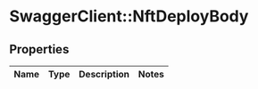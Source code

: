 # SwaggerClient::NftDeployBody

## Properties
Name | Type | Description | Notes
------------ | ------------- | ------------- | -------------

